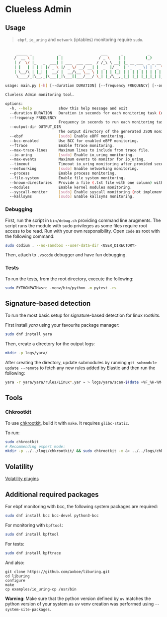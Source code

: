 # Clueless Admin

## Usage

> `ebpf`, `io_uring` and `network` (iptables) monitoring require `sudo`.

```sh

     _____ _            _                  ___      _           _
    /  __ \ |          | |                / _ \    | |         (_)
    | /  \/ |_   _  ___| | ___  ___ ___  / /_\ \ __| |_ __ ___  _ _ __
    | |   | | | | |/ _ \ |/ _ \/ __/ __| |  _  |/ _` | '_ ` _ \| | '_ \
    | \__/\ | |_| |  __/ |  __/\__ \__ \ | | | | (_| | | | | | | | | | |
     \____/_|\__,_|\___|_|\___||___/___/ \_| |_/\__,_|_| |_| |_|_|_| |_|
    
usage: main.py [-h] [--duration DURATION] [--frequency FREQUENCY] [--output-dir OUTPUT_DIR] [--ebpf] [--bcc-enabled] [--ftrace] [--max-trace-lines] [--io-uring] [--max-events] [--timeout] [--networking] [--process] [--file-system] [--known-directories] [--modules] [--syscall-monitor] [--kallsyms]

Clueless Admin monitoring tool.

options:
  -h, --help            show this help message and exit
  --duration DURATION   Duration in seconds for each monitoring task (default: 60 seconds)
  --frequency FREQUENCY
                        Frequency in seconds to run each monitoring task (default: 1 second)
  --output-dir OUTPUT_DIR
                        The output directory of the generated JSON monitoring responses.
  --ebpf                [sudo] Enable eBPF monitoring.
  --bcc-enabled         Use BCC for enabled eBPF monitoring.
  --ftrace              Enable ftrace monitoring.
  --max-trace-lines     Maximum lines to include from trace file.
  --io-uring            [sudo] Enable io_uring monitoring.
  --max-events          Maximum events to monitor for io_uring.
  --timeout             Timeout io_uring monitoring after provided seconds.
  --networking          [sudo] Enable networking monitoring.
  --process             Enable process monitoring.
  --file-system         Enable file system monitoring.
  --known-directories   Provide a file (.txt file with one column) with directories to monitor.
  --modules             Enable kernel modules monitoring.
  --syscall-monitor     [sudo] Enable syscall monitoring (not implemented).
  --kallsyms            [sudo] Enable kallsyms monitoring.
```

### Debugging

First, run the script in `bin/debug.sh` providing command line arugments. The script runs the module with sudo privileges as some files require root access to be read. Run with your own responsibility.
Open `code` as root with the following command:
```sh
sudo codium . --no-sandbox --user-data-dir <USER_DIRECTORY>
```
Then, attach to `.vscode` debugger and have fun debugging.

### Tests

To run the tests, from the root directory, execute the following: 
```sh
sudo PYTHONPATH=src .venv/bin/python -m pytest -rs
```


## Signature-based detection

To run the most basic setup for signature-based detection for linux rootkits.

First install *yara* using your favourite package manager:

```bash
sudo dnf install yara
```

Then, create a directory for the output logs:

```bash
mkdir -p logs/yara/
```

After creating the directory, update submodules by running `git submodule update --remote` to fetch any new rules added by Elastic and then run the following:

```bash
yara -r yara/yara/rules/Linux*.yar ~ > logs/yara/scan-$(date +%F_%H-%M-%S).log 2>&1
```


## Tools

### Chkrootkit

To use [chkrootkit](tools/chkrootkit/), build it with `make`. It requires `glibc-static`.

To run:
```bash
sudo chkrootkit
# Recommending expert mode:
mkdir -p ../../logs/chkrootkit/ && sudo chkrootkit -x &> ../../logs/chkrootkit/chkrootkit.logs 
```


## Volatility 

[Volatility plugins](https://github.com/volatilityfoundation/volatility3/tree/develop/volatility3/framework/plugins/linux)


## Additional required packages

For ebpf monitoring with bcc, the following system packages are required:

```sh
sudo dnf install bcc bcc-devel python3-bcc 
```

For monitoring with `bpftool`:

```sh
sudo dnf install bpftool
``` 

For tests:
```sh
sudo dnf install bpftrace
```

And also:
```
git clone https://github.com/axboe/liburing.git
cd liburing
configure
make
cp examples/io_uring-cp /usr/bin
```

**Warning**: Make sure that the python version defined by `uv` matches the python version of your system as uv venv creation was performed using `--system-site-packages`. 

